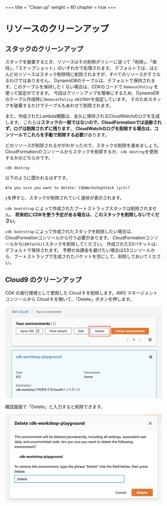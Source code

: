+++
title = "Clean up"
weight = 60
chapter = true
+++

# リソースのクリーンアップ

## スタックのクリーンアップ

スタックを破棄するとき、リソースはその削除ポリシーに従って「削除」、「保持」、「スナップショット」のいずれかで処理されます。
デフォルトでは、ほとんどのリソースはスタック削除時に削除されますが、すべてのリソースがそうなるわけではありません。
DynamoDBのテーブルは、デフォルトで保持されます。このテーブルを保持したくない場合は、CDKのコードで `RemovalPolicy` を使って設定ができます。
今回はクリーンアップを簡単にするため、DynamoDBのテーブル作成時に`RemovalPolicy.DESTROY`を指定しています。
そのためスタックを破棄するだけでテーブルもあわせて削除されます。

また、作成されたLambda関数は、永久に保持されるCloudWatchのログを生成します。
これらは**スタックの一部ではないので、CloudFormationでは追跡されず、ログは削除されずに残ります**。
**CloudWatchのログを削除する場合は、コンソールでこれらを手動で削除する必要**があります。

どのリソースが削除されるかがわかったので、スタックの削除を進めましょう。
CloudFormationのコンソールからスタックを削除するか、`cdk destroy`を使用するかのどちらかです。

```
cdk destroy
```

以下のように聞かれるはずです。

```
Are you sure you want to delete: CdkWorkshopStack (y/n)?
```

`y`を押すと、スタックが削除されていく進捗が表示されます。

`cdk bootstrap` によって作成されたブートストラップスタックは削除されません。
**将来的にCDKを使う予定がある場合は、このスタックを削除しないでください**。

`cdk bootstrap` によって作成されたスタックを削除したい場合は、CloudFormationコンソールから行う必要があります。
CloudFormationコンソールから`CDKToolkit`スタックを削除してください。
作成されたS3バケットは、デフォルトで保持されます。
予期せぬ課金を避けたい場合はS3コンソールから、ブートストラップで生成されたバケットを空にして、削除しておいてください。

## Cloud9 のクリーンアップ

CDK の実行環境として使用した Cloud 9 を削除します。AWS マネージメントコンソールから Cloud 9 を開いて、「Delete」ボタンを押します。

![cloud9-delete-button](./cloud9-delete-1.png)

確認画面で「Delete」と入力すると削除できます。

![cloud9-delete-confirmation-screen](./cloud9-delete-2.png)
